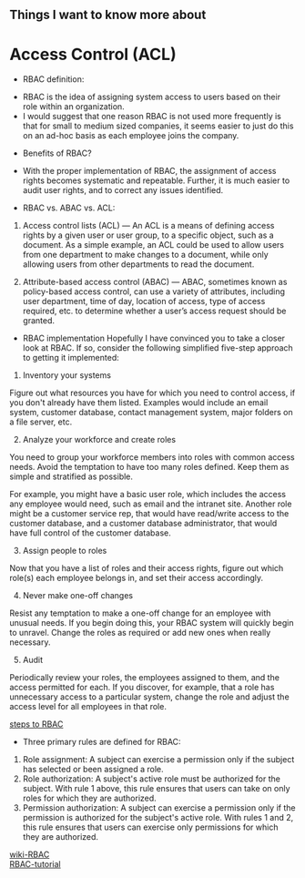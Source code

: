 ## Things I want to know more about

<h1>Access Control (ACL)</h1>

* RBAC definition:

- RBAC is the idea of assigning system access to users based on their role within an organization.
- I would suggest that one reason RBAC is not used more frequently is that for small to medium sized companies, it seems easier to just do this on an ad-hoc basis as each employee joins the company.

* Benefits of RBAC?
- With the proper implementation of RBAC, the assignment of access rights becomes systematic and repeatable. Further, it is much easier to audit user rights, and to correct any issues identified.

* RBAC vs. ABAC vs. ACL: 

1. Access control lists (ACL) — An ACL is a means of defining access rights by a given user or user group, to a specific object, such as a document.  As a simple example, an ACL could be used to allow users from one department to make changes to a document, while only allowing users from other departments to read the document.

2. Attribute-based access control (ABAC) — ABAC, sometimes known as policy-based access control, can use a variety of attributes, including user department, time of day, location of access, type of access required, etc. to determine whether a user’s access request should be granted.

* RBAC implementation 
Hopefully I have convinced you to take a closer look at RBAC. If so, consider the following simplified five-step approach to getting it implemented:

1. Inventory your systems

Figure out what resources you have for which you need to control access, if you don't already have them listed. Examples would include an email system, customer database, contact management system, major folders on a file server, etc. 

2. Analyze your workforce and create roles

You need to group your workforce members into roles with common access needs.  Avoid the temptation to have too many roles defined. Keep them as simple and stratified as possible.

For example, you might have a basic user role, which includes the access any employee would need, such as email and the intranet site. Another role might be a customer service rep, that would have read/write access to the customer database, and a customer database administrator, that would have full control of the customer database. 

3. Assign people to roles

Now that you have a list of roles and their access rights, figure out which role(s) each employee belongs in, and set their access accordingly. 

4. Never make one-off changes

Resist any temptation to make a one-off change for an employee with unusual needs. If you begin doing this, your RBAC system will quickly begin to unravel. Change the roles as required or add new ones when really necessary. 

5. Audit

Periodically review your roles, the employees assigned to them, and the access permitted for each. If you discover, for example, that a role has unnecessary access to a particular system, change the role and adjust the access level for all employees in that role. 

[steps to RBAC](https://www.csoonline.com/article/3060780/5-steps-to-simple-role-based-access-control.html)<br>

* Three primary rules are defined for RBAC:

1. Role assignment: A subject can exercise a permission only if the subject has selected or been assigned a role.
2. Role authorization: A subject's active role must be authorized for the subject. With rule 1 above, this rule ensures that users can take on only roles for which they are authorized.
3. Permission authorization: A subject can exercise a permission only if the permission is authorized for the subject's active role. With rules 1 and 2, this rule ensures that users can exercise only permissions for which they are authorized.

[wiki-RBAC](https://en.wikipedia.org/wiki/Role-based_access_control)<br/>
[RBAC-tutorial](https://www.youtube.com/watch?v=C4NP8Eon3cA)<br/>